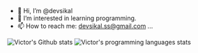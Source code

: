 - 👋 Hi, I’m @devsikal
- 👀 I’m interested in learning programming.
- 📫 How to reach me: devsikal.ss@gmail.com ...

<p>
        <img src="https://github-readme-stats.vercel.app/api?username=devsikal&hide=contribs&theme=transparent" alt="Victor's Github stats" />
        <img src="https://github-readme-stats.vercel.app/api/top-langs/?username=devsikal&layout=compact&theme=transparent&size_weight=0&count_weight=1" alt="Victor's programming languages stats" />
</p>



<!---
devsikal/devsikal is a ✨ special ✨ repository because its `README.md` (this file) appears on your GitHub profile.
You can click the Preview link to take a look at your changes.
--->
